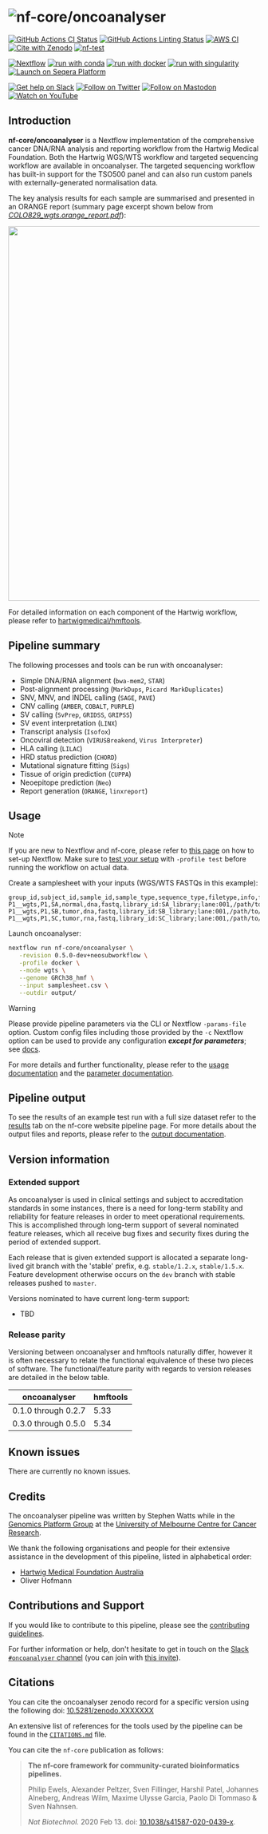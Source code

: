 <h1>
  <picture>
    <source media="(prefers-color-scheme: dark)" srcset="docs/images/nf-core-oncoanalyser_logo_dark.png">
    <img alt="nf-core/oncoanalyser" src="docs/images/nf-core-oncoanalyser_logo_light.png">
  </picture>
</h1>

[![GitHub Actions CI Status](https://github.com/nf-core/oncoanalyser/actions/workflows/ci.yml/badge.svg)](https://github.com/nf-core/oncoanalyser/actions/workflows/ci.yml)
[![GitHub Actions Linting Status](https://github.com/nf-core/oncoanalyser/actions/workflows/linting.yml/badge.svg)](https://github.com/nf-core/oncoanalyser/actions/workflows/linting.yml)
[![AWS CI](https://img.shields.io/badge/CI%20tests-full%20size-FF9900?labelColor=000000&logo=Amazon%20AWS)](https://nf-co.re/oncoanalyser/results)
[![Cite with Zenodo](http://img.shields.io/badge/DOI-10.5281/zenodo.XXXXXXX-1073c8?labelColor=000000)](https://doi.org/10.5281/zenodo.XXXXXXX)
[![nf-test](https://img.shields.io/badge/unit_tests-nf--test-337ab7.svg)](https://www.nf-test.com)

[![Nextflow](https://img.shields.io/badge/nextflow%20DSL2-%E2%89%A522.10.5-23aa62.svg)](https://www.nextflow.io/)
[![run with conda](http://img.shields.io/badge/run%20with-conda-3EB049?labelColor=000000&logo=anaconda)](https://docs.conda.io/en/latest/)
[![run with docker](https://img.shields.io/badge/run%20with-docker-0db7ed?labelColor=000000&logo=docker)](https://www.docker.com/)
[![run with singularity](https://img.shields.io/badge/run%20with-singularity-1d355c.svg?labelColor=000000)](https://sylabs.io/docs/)
[![Launch on Seqera Platform](https://img.shields.io/badge/Launch%20%F0%9F%9A%80-Seqera%20Platform-%234256e7)](https://cloud.seqera.io/launch?pipeline=https://github.com/nf-core/oncoanalyser)

[![Get help on Slack](http://img.shields.io/badge/slack-nf--core%20%23oncoanalyser-4A154B?labelColor=000000&logo=slack)](https://nfcore.slack.com/channels/oncoanalyser)
[![Follow on Twitter](http://img.shields.io/badge/twitter-%40nf__core-1DA1F2?labelColor=000000&logo=twitter)](https://twitter.com/nf_core)
[![Follow on Mastodon](https://img.shields.io/badge/mastodon-nf__core-6364ff?labelColor=FFFFFF&logo=mastodon)](https://mstdn.science/@nf_core)
[![Watch on YouTube](http://img.shields.io/badge/youtube-nf--core-FF0000?labelColor=000000&logo=youtube)](https://www.youtube.com/c/nf-core)

## Introduction

**nf-core/oncoanalyser** is a Nextflow implementation of the comprehensive cancer DNA/RNA analysis and reporting
workflow from the Hartwig Medical Foundation. Both the Hartwig WGS/WTS workflow and targeted sequencing workflow are
available in oncoanalyser. The targeted sequencing workflow has built-in support for the TSO500 panel and can also run
custom panels with externally-generated normalisation data.

The key analysis results for each sample are summarised and presented in an ORANGE report (summary page excerpt shown
below from _[COLO829_wgts.orange_report.pdf](https://pub-29f2e5b2b7384811bdbbcba44f8b5083.r2.dev/oncoanalyser/other/example_report/COLO829_wgts.orange_report.pdf)_):

<p align="center"><img width="750" src="docs/images/COLO829_wgts.orange_report.summary_section.png"></p>

For detailed information on each component of the Hartwig workflow, please refer to
[hartwigmedical/hmftools](https://github.com/hartwigmedical/hmftools/).

## Pipeline summary

The following processes and tools can be run with oncoanalyser:

- Simple DNA/RNA alignment (`bwa-mem2`, `STAR`)
- Post-alignment processing (`MarkDups`, `Picard MarkDuplicates`)
- SNV, MNV, and INDEL calling (`SAGE`, `PAVE`)
- CNV calling (`AMBER`, `COBALT`, `PURPLE`)
- SV calling (`SvPrep`, `GRIDSS`, `GRIPSS`)
- SV event interpretation (`LINX`)
- Transcript analysis (`Isofox`)
- Oncoviral detection (`VIRUSBreakend`, `Virus Interpreter`)
- HLA calling (`LILAC`)
- HRD status prediction (`CHORD`)
- Mutational signature fitting (`Sigs`)
- Tissue of origin prediction (`CUPPA`)
- Neoepitope prediction (`Neo`)
- Report generation (`ORANGE`, `linxreport`)

## Usage

> [!NOTE]
> If you are new to Nextflow and nf-core, please refer to [this page](https://nf-co.re/docs/usage/installation) on how to set-up Nextflow. Make sure to [test your setup](https://nf-co.re/docs/usage/introduction#how-to-run-a-pipeline) with `-profile test` before running the workflow on actual data.

Create a samplesheet with your inputs (WGS/WTS FASTQs in this example):

```csv
group_id,subject_id,sample_id,sample_type,sequence_type,filetype,info,filepath
P1__wgts,P1,SA,normal,dna,fastq,library_id:SA_library;lane:001,/path/to/SA.normal.dna.wgs.001.R1.fastq.gz;/path/to/SA.normal.dna.wgs.001.R2.fastq.gz
P1__wgts,P1,SB,tumor,dna,fastq,library_id:SB_library;lane:001,/path/to/SB.tumor.dna.wgs.001.R1.fastq.gz;/path/to/SB.tumor.dna.wgs.001.R2.fastq.gz
P1__wgts,P1,SC,tumor,rna,fastq,library_id:SC_library;lane:001,/path/to/SC.tumor.rna.wts.001.R1.fastq.gz;/path/to/SC.tumor.rna.wts.001.R2.fastq.gz
```

Launch oncoanalyser:

```bash
nextflow run nf-core/oncoanalyser \
   -revision 0.5.0-dev+neosubworkflow \
   -profile docker \
   --mode wgts \
   --genome GRCh38_hmf \
   --input samplesheet.csv \
   --outdir output/
```

> [!WARNING]
> Please provide pipeline parameters via the CLI or Nextflow `-params-file` option. Custom config files including those provided by the `-c` Nextflow option can be used to provide any configuration _**except for parameters**_; see [docs](https://nf-co.re/usage/configuration#custom-configuration-files).

For more details and further functionality, please refer to the [usage documentation](https://nf-co.re/oncoanalyser/usage) and the [parameter documentation](https://nf-co.re/oncoanalyser/parameters).

## Pipeline output

To see the results of an example test run with a full size dataset refer to the [results](https://nf-co.re/oncoanalyser/results) tab on the nf-core website pipeline page.
For more details about the output files and reports, please refer to the
[output documentation](https://nf-co.re/oncoanalyser/output).

## Version information

### Extended support

As oncoanalyser is used in clinical settings and subject to accreditation standards in some instances, there is a need
for long-term stability and reliability for feature releases in order to meet operational requirements. This is
accomplished through long-term support of several nominated feature releases, which all receive bug fixes and security
fixes during the period of extended support.

Each release that is given extended support is allocated a separate long-lived git branch with the 'stable' prefix, e.g.
`stable/1.2.x`, `stable/1.5.x`. Feature development otherwise occurs on the `dev` branch with stable releases pushed to
`master`.

Versions nominated to have current long-term support:

- TBD

### Release parity

Versioning between oncoanalyser and hmftools naturally differ, however it is often necessary to relate the functional
equivalence of these two pieces of software. The functional/feature parity with regards to version releases are detailed
in the below table.

| oncoanalyser        | hmftools |
| ------------------- | -------- |
| 0.1.0 through 0.2.7 | 5.33     |
| 0.3.0 through 0.5.0 | 5.34     |

## Known issues

There are currently no known issues.

## Credits

The oncoanalyser pipeline was written by Stephen Watts while in the [Genomics Platform
Group](https://mdhs.unimelb.edu.au/centre-for-cancer-research/our-research/genomics-platform-group) at the [University
of Melbourne Centre for Cancer Research](https://mdhs.unimelb.edu.au/centre-for-cancer-research).

We thank the following organisations and people for their extensive assistance in the development of this pipeline,
listed in alphabetical order:

- [Hartwig Medical Foundation
  Australia](https://www.hartwigmedicalfoundation.nl/en/partnerships/hartwig-medical-foundation-australia/)
- Oliver Hofmann

## Contributions and Support

If you would like to contribute to this pipeline, please see the [contributing guidelines](.github/CONTRIBUTING.md).

For further information or help, don't hesitate to get in touch on the [Slack `#oncoanalyser`
channel](https://nfcore.slack.com/channels/oncoanalyser) (you can join with [this invite](https://nf-co.re/join/slack)).

## Citations

You can cite the oncoanalyser zenodo record for a specific version using the following doi:
[10.5281/zenodo.XXXXXXX](https://doi.org/10.5281/zenodo.XXXXXXX)

An extensive list of references for the tools used by the pipeline can be found in the [`CITATIONS.md`](CITATIONS.md)
file.

You can cite the `nf-core` publication as follows:

> **The nf-core framework for community-curated bioinformatics pipelines.**
>
> Philip Ewels, Alexander Peltzer, Sven Fillinger, Harshil Patel, Johannes Alneberg, Andreas Wilm, Maxime Ulysse Garcia,
> Paolo Di Tommaso & Sven Nahnsen.
>
> _Nat Biotechnol._ 2020 Feb 13. doi: [10.1038/s41587-020-0439-x](https://dx.doi.org/10.1038/s41587-020-0439-x).
